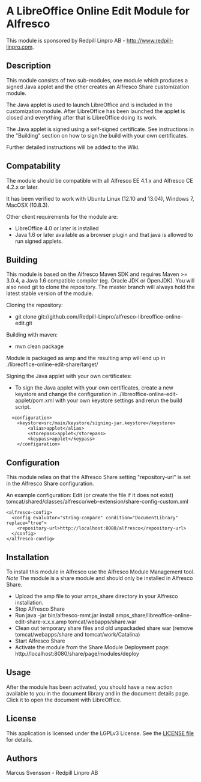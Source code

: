 A LibreOffice Online Edit Module for Alfresco
=============================================

This module is sponsored by Redpill Linpro AB - http://www.redpill-linpro.com.

Description
-----------

This module consists of two sub-modules, one module which produces a signed Java applet and the other creates an Alfresco Share customization module.

The Java applet is used to launch LibreOffice and is included in the customization module. After LibreOffice has been launched the applet is closed and everything after that is LibreOffice doing its work.

The Java applet is signed using a self-signed certificate. See instructions in the "Building" section on how to sign the build with your own certificates.

Further detailed instructions will be added to the Wiki.

Compatability
-------------

The module should be compatible with all Alfresco EE 4.1.x and Alfresco CE 4.2.x or later.

It has been verified to work with Ubuntu Linux (12.10 and 13.04), Windows 7, MacOSX (10.8.3).

Other client requirements for the module are:
* LibreOffice 4.0 or later is installed
* Java 1.6 or later available as a browser plugin and that java is allowed to run signed applets.

Building
--------

This module is based on the Alfresco Maven SDK and requires Maven >= 3.0.4, a Java 1.6 compatible compiler (eg. Oracle JDK or OpenJDK). You will also need git to clone the repository. The master branch will always hold the latest stable version of the module. 

Cloning the repository:
* git clone git://github.com/Redpill-Linpro/alfresco-libreoffice-online-edit.git

Building with maven:
* mvn clean package

Module is packaged as amp and the resulting amp will end up in ./libreoffice-online-edit-share/target/

Signing the Java applet with your own certificates:
* To sign the Java applet with your own certificates, create a new keystore and change the configuration in ./libreoffice-online-edit-applet/pom.xml with your own keystore settings and rerun the build script.

```
  <configuration>
    <keystore>src/main/keystore/signing-jar.keystore</keystore>
		<alias>applet</alias>
		<storepass>applet</storepass>
		<keypass>applet</keypass>
	</configuration>
```

Configuration
-------------

This module relies on that the Alfresco Share setting "repository-url" is set in the Alfresco Share configuration.

An example configuration:
Edit (or create the file if it does not exist) tomcat/shared/classes/alfresco/web-extension/share-config-custom.xml
```
<alfresco-config>
  <config evaluator="string-compare" condition="DocumentLibrary" replace="true">
    <repository-url>http://localhost:8080/alfresco</repository-url>
  </config>
</alfresco-config>
```

Installation
------------

To install this module in Alfresco use the Alfresco Module Management tool. *Note* The module is a share module and should only be installed in Alfresco Share. 

* Upload the amp file to your amps_share directory in your Alfresco installation.
* Stop Alfresco Share
* Run java -jar bin/alfresco-mmt.jar install amps_share/libreoffice-online-edit-share-x.x.x.amp tomcat/webapps/share.war 
* Clean out temporary share files and old unpackaded share war (remove tomcat/webapps/share and tomcat/work/Catalina)
* Start Alfresco Share
* Activate the module from the Share Module Deployment page: http://localhost:8080/share/page/modules/deploy

Usage
-----

After the module has been activated, you should have a new action available to you in the document library and in the document details page. Click it to open the document with LibreOffice.

License
-------

This application is licensed under the LGPLv3 License. See the [LICENSE file](LICENSE) for details.

Authors
-------

Marcus Svensson - Redpill Linpro AB
